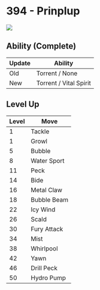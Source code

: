 # 394 - Prinplup
![][394]

## Ability (Complete)

Update | Ability
---    | ---
Old    | Torrent / None
New    | Torrent / Vital Spirit

## Level Up

Level | Move
---   | ---
  1   | Tackle
  1   | Growl
  5   | Bubble
  8   | Water Sport
 11   | Peck
 14   | Bide
 16   | Metal Claw
 18   | Bubble Beam
 22   | Icy Wind
 26   | Scald
 30   | Fury Attack
 34   | Mist
 38   | Whirlpool
 42   | Yawn
 46   | Drill Peck
 50   | Hydro Pump



[394]: /img/pokemon/394.png
